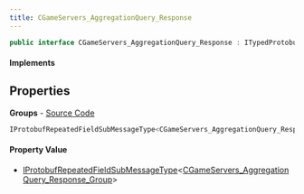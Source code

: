```yaml
---
title: CGameServers_AggregationQuery_Response
---
```


```csharp
public interface CGameServers_AggregationQuery_Response : ITypedProtobuf<CGameServers_AggregationQuery_Response>, INativeHandle
```

#### Implements

## Properties

**Groups** - [Source Code](https://github.com/swiftly-solution/swiftlys2/blob/main/managed/src/SwiftlyS2.Generated/Protobufs/Interfaces/CGameServers_AggregationQuery_Response.cs#L13)

```csharp
IProtobufRepeatedFieldSubMessageType<CGameServers_AggregationQuery_Response_Group> Groups { get; }
```

#### Property Value

- [IProtobufRepeatedFieldSubMessageType](/docs/api/shared/netmessages/iprotobufrepeatedfieldsubmessagetype-1)<[CGameServers_AggregationQuery_Response_Group](/docs/api/shared/protobufdefinitions/cgameservers_aggregationquery_response_group)>

